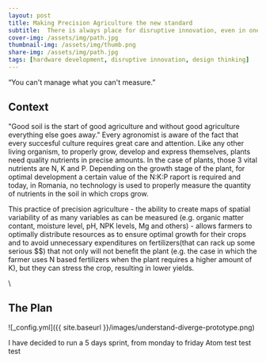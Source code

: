 ```yaml
---
layout: post
title: Making Precision Agriculture the new standard
subtitle:  There is always place for disruptive innovation, even in one of the most ancient human crafts
cover-img: /assets/img/path.jpg
thumbnail-img: /assets/img/thumb.png
share-img: /assets/img/path.jpg
tags: [hardware development, disruptive innovation, design thinking]
---
```

“You can't manage what you can't measure.”

## Context

"Good soil is the start of good agriculture and without good agriculture everything else goes away." Every agronomist is aware of the fact that every succesful culture requires great care and attention. Like any other living organism, to properly grow, develop and express themselves, plants need quality nutrients in precise amounts. In the case of plants, those 3 vital nutrients are N, K and P. Depending on the growth stage of the plant, for optimal development a certain value of the N:K:P raport is required and today, in Romania, no technology is used to properly measure the quantity of nutrients in the soil in which crops grow.

This practice of precision agriculture - the ability to create maps of spatial variability of as many variables as can be measured (e.g. organic matter contant, moisture level, pH, NPK levels, Mg and others) - allows farmers to optimally distribute resources as to ensure optimal growth for their crops and to avoid unnecessary expenditures on fertilizers(that can rack up some serious $$) that not only will not benefit the plant (e.g. the case in which the farmer uses N based fertilizers when the plant requires a higher amount of K), but they can stress the crop, resulting in lower yields.

\

## The Plan
![_config.yml]({{ site.baseurl }}/images/understand-diverge-prototype.png)

I have decided to run a 5 days sprint, from monday to friday
Atom test test test
